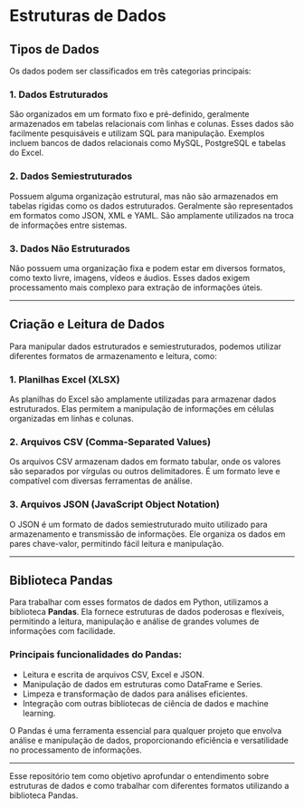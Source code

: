 # Estruturas de Dados

## Tipos de Dados
Os dados podem ser classificados em três categorias principais:

### 1. Dados Estruturados
São organizados em um formato fixo e pré-definido, geralmente armazenados em tabelas relacionais com linhas e colunas. Esses dados são facilmente pesquisáveis e utilizam SQL para manipulação. Exemplos incluem bancos de dados relacionais como MySQL, PostgreSQL e tabelas do Excel.

### 2. Dados Semiestruturados
Possuem alguma organização estrutural, mas não são armazenados em tabelas rígidas como os dados estruturados. Geralmente são representados em formatos como JSON, XML e YAML. São amplamente utilizados na troca de informações entre sistemas.

### 3. Dados Não Estruturados
Não possuem uma organização fixa e podem estar em diversos formatos, como texto livre, imagens, vídeos e áudios. Esses dados exigem processamento mais complexo para extração de informações úteis.

---

## Criação e Leitura de Dados
Para manipular dados estruturados e semiestruturados, podemos utilizar diferentes formatos de armazenamento e leitura, como:

### 1. Planilhas Excel (XLSX)
As planilhas do Excel são amplamente utilizadas para armazenar dados estruturados. Elas permitem a manipulação de informações em células organizadas em linhas e colunas.

### 2. Arquivos CSV (Comma-Separated Values)
Os arquivos CSV armazenam dados em formato tabular, onde os valores são separados por vírgulas ou outros delimitadores. É um formato leve e compatível com diversas ferramentas de análise.

### 3. Arquivos JSON (JavaScript Object Notation)
O JSON é um formato de dados semiestruturado muito utilizado para armazenamento e transmissão de informações. Ele organiza os dados em pares chave-valor, permitindo fácil leitura e manipulação.

---

## Biblioteca Pandas
Para trabalhar com esses formatos de dados em Python, utilizamos a biblioteca **Pandas**. Ela fornece estruturas de dados poderosas e flexíveis, permitindo a leitura, manipulação e análise de grandes volumes de informações com facilidade.

### Principais funcionalidades do Pandas:
- Leitura e escrita de arquivos CSV, Excel e JSON.
- Manipulação de dados em estruturas como DataFrame e Series.
- Limpeza e transformação de dados para análises eficientes.
- Integração com outras bibliotecas de ciência de dados e machine learning.

O Pandas é uma ferramenta essencial para qualquer projeto que envolva análise e manipulação de dados, proporcionando eficiência e versatilidade no processamento de informações.

---

Esse repositório tem como objetivo aprofundar o entendimento sobre estruturas de dados e como trabalhar com diferentes formatos utilizando a biblioteca Pandas.
